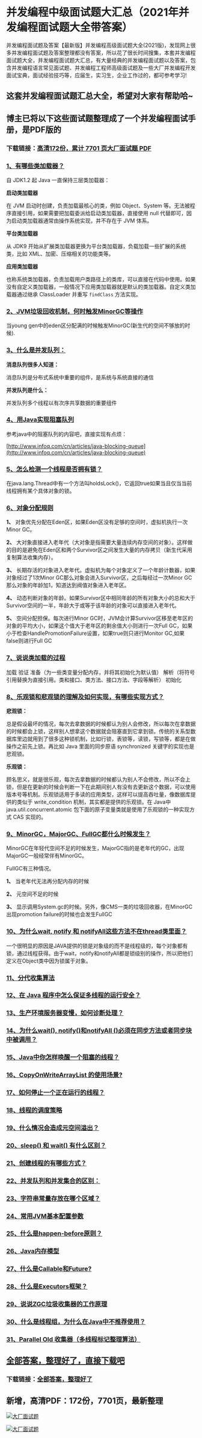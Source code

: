 # 并发编程中级面试题大汇总（2021年并发编程面试题大全带答案）

并发编程面试题及答案【最新版】并发编程高级面试题大全(2021版)，发现网上很多并发编程面试题及答案整理都没有答案，所以花了很长时间搜集，本套并发编程面试题大全，并发编程面试题大汇总，有大量经典的并发编程面试题以及答案，包含并发编程语言常见面试题、并发编程工程师高级面试题及一些大厂并发编程开发面试宝典，面试经验技巧等，应届生，实习生，企业工作过的，都可参考学习!

## 这套并发编程面试题汇总大全，希望对大家有帮助哈~ 

## 博主已将以下这些面试题整理成了一个并发编程面试手册，是PDF版的

### 下载链接：[高清172份，累计 7701 页大厂面试题  PDF](https://github.com/javatechnorth/javanorth-itbooks/blob/master/docs/index.md)


### [1、有哪些类加载器？](https://gitee.com/souyunku/NewDevBooks/blob/master/docs/并发编程/并发编程中级面试题大汇总（2021年并发编程面试题大全带答案）.md#1有哪些类加载器)  


自 JDK1.2 起 Java 一直保持三层类加载器：

**启动类加载器**

在 JVM 启动时创建，负责加载最核心的类，例如 Object、System 等。无法被程序直接引用，如果需要把加载委派给启动类加载器，直接使用 null 代替即可，因为启动类加载器通常由操作系统实现，并不存在于 JVM 体系。

**平台类加载器**

从 JDK9 开始从扩展类加载器更换为平台类加载器，负载加载一些扩展的系统类，比如 XML、加密、压缩相关的功能类等。

**应用类加载器**

也称系统类加载器，负责加载用户类路径上的类库，可以直接在代码中使用。如果没有自定义类加载器，一般情况下应用类加载器就是默认的类加载器。自定义类加载器通过继承 ClassLoader 并重写 `findClass` 方法实现。


### [2、JVM垃圾回收机制，何时触发MinorGC等操作](https://gitee.com/souyunku/NewDevBooks/blob/master/docs/并发编程/并发编程中级面试题大汇总（2021年并发编程面试题大全带答案）.md#2jvm垃圾回收机制何时触发minorgc等操作)  


当young gen中的eden区分配满的时候触发MinorGC(新生代的空间不够放的时候).


### [3、什么是并发队列：](https://gitee.com/souyunku/NewDevBooks/blob/master/docs/并发编程/并发编程中级面试题大汇总（2021年并发编程面试题大全带答案）.md#3什么是并发队列：)  


**消息队列很多人知道：**

消息队列是分布式系统中重要的组件，是系统与系统直接的通信

**并发队列是什么：**

并发队列多个线程以有次序共享数据的重要组件


### [4、用Java实现阻塞队列](https://gitee.com/souyunku/NewDevBooks/blob/master/docs/并发编程/并发编程中级面试题大汇总（2021年并发编程面试题大全带答案）.md#4用java实现阻塞队列)  


参考java中的阻塞队列的内容吧，直接实现有点烦：

[http://www.infoq.com/cn/articles/java-blocking-queue](http://www.infoq.com/cn/articles/java-blocking-queue)


### [5、怎么检测一个线程是否拥有锁？](https://gitee.com/souyunku/NewDevBooks/blob/master/docs/并发编程/并发编程中级面试题大汇总（2021年并发编程面试题大全带答案）.md#5怎么检测一个线程是否拥有锁)  


在java.lang.Thread中有一个方法叫holdsLock()，它返回true如果当且仅当当前线程拥有某个具体对象的锁。


### [6、对象分配规则](https://gitee.com/souyunku/NewDevBooks/blob/master/docs/并发编程/并发编程中级面试题大汇总（2021年并发编程面试题大全带答案）.md#6对象分配规则)  


**1、** 对象优先分配在Eden区，如果Eden区没有足够的空间时，虚拟机执行一次Minor GC。

**2、** 大对象直接进入老年代（大对象是指需要大量连续内存空间的对象）。这样做的目的是避免在Eden区和两个Survivor区之间发生大量的内存拷贝（新生代采用复制算法收集内存）。

**3、** 长期存活的对象进入老年代。虚拟机为每个对象定义了一个年龄计数器，如果对象经过了1次Minor GC那么对象会进入Survivor区，之后每经过一次Minor GC那么对象的年龄加1，知道达到阀值对象进入老年区。

**4、** 动态判断对象的年龄。如果Survivor区中相同年龄的所有对象大小的总和大于Survivor空间的一半，年龄大于或等于该年龄的对象可以直接进入老年代。

**5、** 空间分配担保。每次进行Minor GC时，JVM会计算Survivor区移至老年区的对象的平均大小，如果这个值大于老年区的剩余值大小则进行一次Full GC，如果小于检查HandlePromotionFailure设置，如果true则只进行Monitor GC,如果false则进行Full GC


### [7、说说类加载的过程](https://gitee.com/souyunku/NewDevBooks/blob/master/docs/并发编程/并发编程中级面试题大汇总（2021年并发编程面试题大全带答案）.md#7说说类加载的过程)  


加载 验证 准备（为一些类变量分配内存，并将其初始化为默认值） 解析（将符号引用替换为直接引用。类和接口、类方法、接口方法、字段等解析） 初始化


### [8、乐观锁和悲观锁的理解及如何实现，有哪些实现方式？](https://gitee.com/souyunku/NewDevBooks/blob/master/docs/并发编程/并发编程中级面试题大汇总（2021年并发编程面试题大全带答案）.md#8乐观锁和悲观锁的理解及如何实现有哪些实现方式)  


**悲观锁：**

总是假设最坏的情况，每次去拿数据的时候都认为别人会修改，所以每次在拿数据的时候都会上锁，这样别人想拿这个数据就会阻塞直到它拿到锁。传统的关系型数据库里边就用到了很多这种锁机制，比如行锁，表锁等，读锁，写锁等，都是在做操作之前先上锁。再比如 Java 里面的同步原语 synchronized 关键字的实现也是悲观锁。

**乐观锁：**

顾名思义，就是很乐观，每次去拿数据的时候都认为别人不会修改，所以不会上锁，但是在更新的时候会判断一下在此期间别人有没有去更新这个数据，可以使用版本号等机制。乐观锁适用于多读的应用类型，这样可以提高吞吐量，像数据库提供的类似于 write_condition 机制，其实都是提供的乐观锁。在 Java中 java.util.concurrent.atomic 包下面的原子变量类就是使用了乐观锁的一种实现方式 CAS 实现的。


### [9、MinorGC，MajorGC、FullGC都什么时候发生？](https://gitee.com/souyunku/NewDevBooks/blob/master/docs/并发编程/并发编程中级面试题大汇总（2021年并发编程面试题大全带答案）.md#9minorgcmajorgcfullgc都什么时候发生)  


MinorGC在年轻代空间不足的时候发生，MajorGC指的是老年代的GC，出现MajorGC一般经常伴有MinorGC。

FullGC有三种情况。

**1、** 当老年代无法再分配内存的时候

**2、** 元空间不足的时候

**3、** 显示调用System.gc的时候。另外，像CMS一类的垃圾回收器，在MinorGC出现promotion failure的时候也会发生FullGC


### [10、为什么wait, notify 和 notifyAll这些方法不在thread类里面？](https://gitee.com/souyunku/NewDevBooks/blob/master/docs/并发编程/并发编程中级面试题大汇总（2021年并发编程面试题大全带答案）.md#10为什么wait,-notify-和-notifyall这些方法不在thread类里面)  


一个很明显的原因是JAVA提供的锁是对象级的而不是线程级的，每个对象都有锁，通过线程获得。由于wait，notify和notifyAll都是锁级别的操作，所以把他们定义在Object类中因为锁属于对象。


### [11、分代收集算法](https://gitee.com/souyunku/NewDevBooks/blob/master/docs/并发编程/并发编程中级面试题大汇总（2021年并发编程面试题大全带答案）.md#11分代收集算法)  

### [12、在 Java 程序中怎么保证多线程的运行安全？](https://gitee.com/souyunku/NewDevBooks/blob/master/docs/并发编程/并发编程中级面试题大汇总（2021年并发编程面试题大全带答案）.md#12在-java-程序中怎么保证多线程的运行安全)  

### [13、生产环境服务器变慢，如何诊断处理？](https://gitee.com/souyunku/NewDevBooks/blob/master/docs/并发编程/并发编程中级面试题大汇总（2021年并发编程面试题大全带答案）.md#13生产环境服务器变慢如何诊断处理)  

### [14、为什么wait(), notify()和notifyAll ()必须在同步方法或者同步块中被调用？](https://gitee.com/souyunku/NewDevBooks/blob/master/docs/并发编程/并发编程中级面试题大汇总（2021年并发编程面试题大全带答案）.md#14为什么wait,-notify和notifyall-必须在同步方法或者同步块中被调用)  

### [15、Java中你怎样唤醒一个阻塞的线程？](https://gitee.com/souyunku/NewDevBooks/blob/master/docs/并发编程/并发编程中级面试题大汇总（2021年并发编程面试题大全带答案）.md#15java中你怎样唤醒一个阻塞的线程)  

### [16、CopyOnWriteArrayList 的使用场景?](https://gitee.com/souyunku/NewDevBooks/blob/master/docs/并发编程/并发编程中级面试题大汇总（2021年并发编程面试题大全带答案）.md#16copyonwritearraylist-的使用场景)  

### [17、如何停止一个正在运行的线程？](https://gitee.com/souyunku/NewDevBooks/blob/master/docs/并发编程/并发编程中级面试题大汇总（2021年并发编程面试题大全带答案）.md#17如何停止一个正在运行的线程)  

### [18、线程的调度策略](https://gitee.com/souyunku/NewDevBooks/blob/master/docs/并发编程/并发编程中级面试题大汇总（2021年并发编程面试题大全带答案）.md#18线程的调度策略)  

### [19、什么情况会造成元空间溢出？](https://gitee.com/souyunku/NewDevBooks/blob/master/docs/并发编程/并发编程中级面试题大汇总（2021年并发编程面试题大全带答案）.md#19什么情况会造成元空间溢出)  

### [20、sleep() 和 wait() 有什么区别？](https://gitee.com/souyunku/NewDevBooks/blob/master/docs/并发编程/并发编程中级面试题大汇总（2021年并发编程面试题大全带答案）.md#20sleep-和-wait-有什么区别)  

### [21、创建线程的有哪些方式？](https://gitee.com/souyunku/NewDevBooks/blob/master/docs/并发编程/并发编程中级面试题大汇总（2021年并发编程面试题大全带答案）.md#21创建线程的有哪些方式)  

### [22、并发队列和并发集合的区别：](https://gitee.com/souyunku/NewDevBooks/blob/master/docs/并发编程/并发编程中级面试题大汇总（2021年并发编程面试题大全带答案）.md#22并发队列和并发集合的区别：)  

### [23、字符串常量存放在哪个区域？](https://gitee.com/souyunku/NewDevBooks/blob/master/docs/并发编程/并发编程中级面试题大汇总（2021年并发编程面试题大全带答案）.md#23字符串常量存放在哪个区域)  

### [24、常用JVM基本配置参数](https://gitee.com/souyunku/NewDevBooks/blob/master/docs/并发编程/并发编程中级面试题大汇总（2021年并发编程面试题大全带答案）.md#24常用jvm基本配置参数)  

### [25、什么是happen-before原则？](https://gitee.com/souyunku/NewDevBooks/blob/master/docs/并发编程/并发编程中级面试题大汇总（2021年并发编程面试题大全带答案）.md#25什么是happen-before原则)  

### [26、Java内存模型](https://gitee.com/souyunku/NewDevBooks/blob/master/docs/并发编程/并发编程中级面试题大汇总（2021年并发编程面试题大全带答案）.md#26java内存模型)  

### [27、什么是Callable和Future?](https://gitee.com/souyunku/NewDevBooks/blob/master/docs/并发编程/并发编程中级面试题大汇总（2021年并发编程面试题大全带答案）.md#27什么是callable和future)  

### [28、什么是Executors框架？](https://gitee.com/souyunku/NewDevBooks/blob/master/docs/并发编程/并发编程中级面试题大汇总（2021年并发编程面试题大全带答案）.md#28什么是executors框架)  

### [29、说说ZGC垃圾收集器的工作原理](https://gitee.com/souyunku/NewDevBooks/blob/master/docs/并发编程/并发编程中级面试题大汇总（2021年并发编程面试题大全带答案）.md#29说说zgc垃圾收集器的工作原理)  

### [30、什么是线程组，为什么在Java中不推荐使用？](https://gitee.com/souyunku/NewDevBooks/blob/master/docs/并发编程/并发编程中级面试题大汇总（2021年并发编程面试题大全带答案）.md#30什么是线程组为什么在java中不推荐使用)  

### [31、Parallel Old 收集器（多线程标记整理算法）](https://gitee.com/souyunku/NewDevBooks/blob/master/docs/并发编程/并发编程中级面试题大汇总（2021年并发编程面试题大全带答案）.md#31parallel-old-收集器多线程标记整理算法)  





## [全部答案，整理好了，直接下载吧](https://gitee.com/souyunku/DevBooks/blob/master/docs/daan.md)

### 下载链接：[全部答案，整理好了](https://gitee.com/souyunku/NewDevBooks/blob/master/docs/daan.md)




## 新增，高清PDF：172份，7701页，最新整理

[![大厂面试题](https://www.souyunku.com/wp-content/uploads/weixin/mst.png "架构师专栏")](https://www.souyunku.com/wp-content/uploads/weixin/githup-weixin.png "架构师专栏")

[![大厂面试题](https://www.souyunku.com/wp-content/uploads/weixin/githup-weixin.png "架构师专栏")](https://www.souyunku.com/wp-content/uploads/weixin/githup-weixin.png "架构师专栏")
